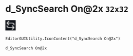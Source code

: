 # d_SyncSearch On@2x `32x32`
<img src="/img/d_SyncSearch%20On.png" width=32 height=32>

``` CSharp
EditorGUIUtility.IconContent("d_SyncSearch On@2x")
```
```
d_SyncSearch On@2x
```
